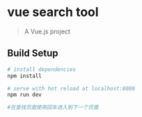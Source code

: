 # vue search tool

> A Vue.js project

## Build Setup

``` bash
# install dependencies
npm install

# serve with hot reload at localhost:8080
npm run dev

#在查找页面使用回车进入到下一个页面
